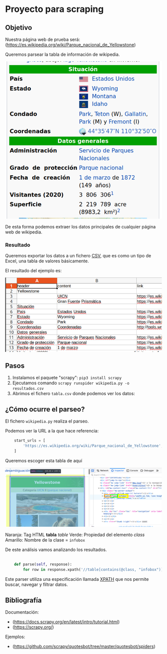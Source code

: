 # Proyecto para scraping

## Objetivo

Nuestra página web de prueba será: (https://es.wikipedia.org/wiki/Parque_nacional_de_Yellowstone)

Queremos parsear la tabla de información de wikipedia.

![](assets/objetivo.png)

De esta forma podemos extraer los datos principales de cualquier página web de wikipedia.

### Resultado

Queremos exportar los datos a un fichero [CSV](https://es.wikipedia.org/wiki/Valores_separados_por_comas), que es como un tipo de Excel, una tabla de valores básicamente.

El resultado del ejemplo es:

![](assets/tabla.png)

## Pasos

1. Instalamos el paquete "scrapy": `pip3 install scrapy`
2. Ejecutamos comando `scrapy runspider wikipedia.py -o resultados.csv`
3. Abrimos el fichero `tabla.csv` donde podemos ver los datos:


## ¿Cómo ocurre el parseo?

El fichero `wikipedia.py` realiza el parseo.

Podemos ver la URL a la que hace referencia:

```python
    start_urls = [
        'https://es.wikipedia.org/wiki/Parque_nacional_de_Yellowstone',
    ]
```

Queremos escoger esta tabla de aquí

![](assets/seleccion-html.png)

Naranja: Tag HTML **tabla** *table*
Verde: Propiedad del elemento *class*
Amarillo: Nombre de la clase = `infobox`

De este análisis vamos analizando los resultados.

```python

    def parse(self, response):
        for row in response.xpath('//table[contains(@class, "infobox")]/tbody/tr'):

```

Este parser utiliza una especificación llamada [XPATH](https://es.wikipedia.org/wiki/XPath)
que nos permite buscar, navegar y filtrar datos.

 
## Bibliografía

Documentación: 
- (https://docs.scrapy.org/en/latest/intro/tutorial.html)
- (https://scrapy.org/)

Ejemplos:
- (https://github.com/scrapy/quotesbot/tree/master/quotesbot/spiders)
